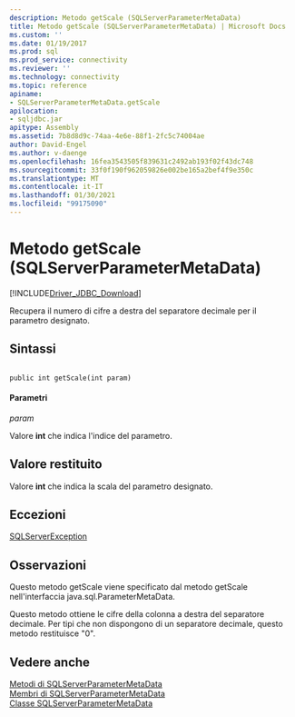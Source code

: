 ```yaml
---
description: Metodo getScale (SQLServerParameterMetaData)
title: Metodo getScale (SQLServerParameterMetaData) | Microsoft Docs
ms.custom: ''
ms.date: 01/19/2017
ms.prod: sql
ms.prod_service: connectivity
ms.reviewer: ''
ms.technology: connectivity
ms.topic: reference
apiname:
- SQLServerParameterMetaData.getScale
apilocation:
- sqljdbc.jar
apitype: Assembly
ms.assetid: 7b8d8d9c-74aa-4e6e-88f1-2fc5c74004ae
author: David-Engel
ms.author: v-daenge
ms.openlocfilehash: 16fea3543505f839631c2492ab193f02f43dc748
ms.sourcegitcommit: 33f0f190f962059826e002be165a2bef4f9e350c
ms.translationtype: MT
ms.contentlocale: it-IT
ms.lasthandoff: 01/30/2021
ms.locfileid: "99175090"
---
```

# <a name="getscale-method-sqlserverparametermetadata"></a>Metodo getScale (SQLServerParameterMetaData)
[!INCLUDE[Driver_JDBC_Download](../../../includes/driver_jdbc_download.md)]

  Recupera il numero di cifre a destra del separatore decimale per il parametro designato.  
  
## <a name="syntax"></a>Sintassi  
  
```  
  
public int getScale(int param)  
```  
  
#### <a name="parameters"></a>Parametri  
 *param*  
  
 Valore **int** che indica l'indice del parametro.  
  
## <a name="return-value"></a>Valore restituito  
 Valore **int** che indica la scala del parametro designato.  
  
## <a name="exceptions"></a>Eccezioni  
 [SQLServerException](../../../connect/jdbc/reference/sqlserverexception-class.md)  
  
## <a name="remarks"></a>Osservazioni  
 Questo metodo getScale viene specificato dal metodo getScale nell'interfaccia java.sql.ParameterMetaData.  
  
 Questo metodo ottiene le cifre della colonna a destra del separatore decimale. Per tipi che non dispongono di un separatore decimale, questo metodo restituisce "0".  
  
## <a name="see-also"></a>Vedere anche  
 [Metodi di SQLServerParameterMetaData](../../../connect/jdbc/reference/sqlserverparametermetadata-methods.md)   
 [Membri di SQLServerParameterMetaData](../../../connect/jdbc/reference/sqlserverparametermetadata-members.md)   
 [Classe SQLServerParameterMetaData](../../../connect/jdbc/reference/sqlserverparametermetadata-class.md)  
  
  
